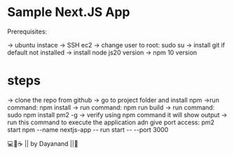 # Sample Next.JS App
Prerequisites:

-> ubuntu instace
-> SSH ec2
-> change user to root:  sudo su
-> install git if default not installed
-> install node js20 version
-> npm 10 version

# steps
-> clone the repo from github
-> go to project folder and install npm
->run command:  npm install
-> run command: npm run build
-> run command: sudo npm install pm2 -g
-> verify using npm command it will show output
-> run this command to execute the application adn give port access: 
pm2 start npm --name nextjs-app -- run start -- --port 3000


💻💖☕ || by Dayanand ||🙏
